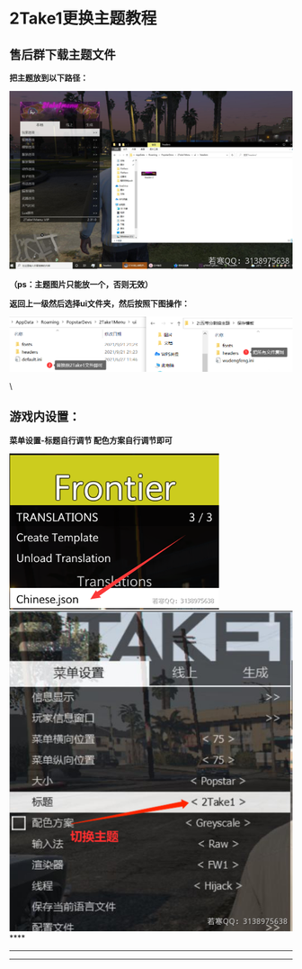 # 2Take1更换主题教程

## **售后群下载主题文件**

**把主题放到以下路径：**

![](<../../.gitbook/assets/image (56) (1) (1) (1) (1).png>)

**（ps：主题图片只能放一个，否则无效）**

**返回上一级然后选择ui文件夹，然后按照下图操作：**

![](../../.gitbook/assets/6900e98bc30e4d1fb08df9d9240aa6f.png)

\\

## **游戏内设置：**

**菜单设置-标题自行调节 配色方案自行调节即可**

![](<../../.gitbook/assets/image (37) (1) (1) (1).png>)![](<../../.gitbook/assets/image (40) (1) (1) (1) (1).png>)\*\*\*\*

***

***
